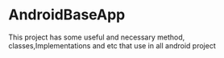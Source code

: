 # AndroidBaseApp
This project has some useful and necessary method, classes,Implementations and etc that use in all android project
